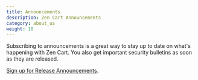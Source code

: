```yaml
---
title: Announcements 
description: Zen Cart Announcements 
category: about_us
weight: 10
---
```


Subscribing to announcements is a great way to stay up to date on what's happening with Zen Cart.  You also get important security bulletins as soon as they are released.  

[Sign up for Release Announcements](https://www.zen-cart.com/subscription.php?do=addsubscription&f=2).
